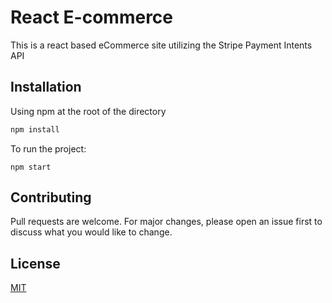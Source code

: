 # React E-commerce 

This is a react based eCommerce site utilizing the Stripe Payment Intents API

## Installation

Using npm at the root of the directory

```bash
npm install
```
To run the project:
```
npm start
```

## Contributing
Pull requests are welcome. For major changes, please open an issue first to discuss what you would like to change.

## License
[MIT](https://choosealicense.com/licenses/mit/)
